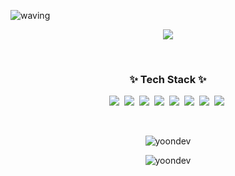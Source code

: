 ![waving](https://capsule-render.vercel.app/api?type=waving&height=200&text=Yoon%20Developer&fontAlign=66&fontAlignY=40&color=gradient)

<p align="center">
<a href="https://hits.seeyoufarm.com"><img src="https://hits.seeyoufarm.com/api/count/incr/badge.svg?url=https%3A%2F%2Fgithub.com%2Fyoon-devloper&count_bg=%2379C83D&title_bg=%23FF0000&icon=protocols-dot-io.svg&icon_color=%23E7E7E7&title=Visitors&edge_flat=false"/></a>
</p>

<br>

<h3 align="center">✨ Tech Stack ✨ </h3>

<p align="center">
<img src="https://img.shields.io/badge/Java-007396?style=flat-square&logo=Java&logoColor=white"/></a>&nbsp
<img src="https://img.shields.io/badge/JPA-lightgrey?style=flat-square&logo=java&logoColor=white"/></a>&nbsp
<img src="https://img.shields.io/badge/Springboot-6DB33F?style=flat-square&logo=spring&logoColor=white"/></a>&nbsp
<img src="https://img.shields.io/badge/SpringCloud-6DB33F?style=flat-square&logo=iCloud&logoColor=white"/></a>&nbsp
<img src="https://img.shields.io/badge/Mysql-4479A1?style=flat-square&logo=MySQL&logoColor=white"/></a>&nbsp
<img src="https://img.shields.io/badge/MariaDB-003545?style=flat-square&logo=MariaDB&logoColor=white"/></a>&nbsp
<img src="https://img.shields.io/badge/Jenkins-D24939?style=flat-square&logo=Jenkins&logoColor=white"/></a>&nbsp
<img src="https://img.shields.io/badge/Git-F05032?style=flat-square&logo=Git&logoColor=white"/></a>&nbsp 
</p>

<br>

<p align="center">
  <img align="center" src="https://github-readme-stats.vercel.app/api/top-langs/?username=yoon-developer&layout=compact&theme=radical&count_private=true" alt="yoondev" />
</p>
<p align="center">
  <img align="center" src="https://github-readme-stats.vercel.app/api?username=yoon-developer&show_icons=true&theme=radical" alt="yoondev" />
</p>
